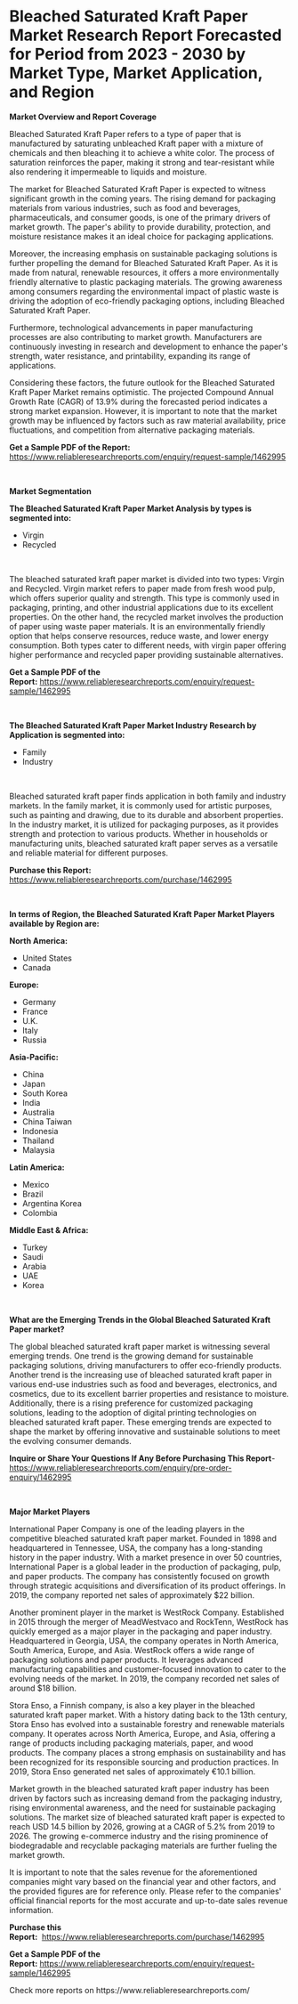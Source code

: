 <p><h1>Bleached Saturated Kraft Paper Market Research Report Forecasted for Period from 2023 -  2030 by Market Type, Market Application, and Region</h1></p><p><strong>Market Overview and Report Coverage</strong></p>
<p><p>Bleached Saturated Kraft Paper refers to a type of paper that is manufactured by saturating unbleached Kraft paper with a mixture of chemicals and then bleaching it to achieve a white color. The process of saturation reinforces the paper, making it strong and tear-resistant while also rendering it impermeable to liquids and moisture.</p><p>The market for Bleached Saturated Kraft Paper is expected to witness significant growth in the coming years. The rising demand for packaging materials from various industries, such as food and beverages, pharmaceuticals, and consumer goods, is one of the primary drivers of market growth. The paper's ability to provide durability, protection, and moisture resistance makes it an ideal choice for packaging applications.</p><p>Moreover, the increasing emphasis on sustainable packaging solutions is further propelling the demand for Bleached Saturated Kraft Paper. As it is made from natural, renewable resources, it offers a more environmentally friendly alternative to plastic packaging materials. The growing awareness among consumers regarding the environmental impact of plastic waste is driving the adoption of eco-friendly packaging options, including Bleached Saturated Kraft Paper.</p><p>Furthermore, technological advancements in paper manufacturing processes are also contributing to market growth. Manufacturers are continuously investing in research and development to enhance the paper's strength, water resistance, and printability, expanding its range of applications.</p><p>Considering these factors, the future outlook for the Bleached Saturated Kraft Paper Market remains optimistic. The projected Compound Annual Growth Rate (CAGR) of 13.9% during the forecasted period indicates a strong market expansion. However, it is important to note that the market growth may be influenced by factors such as raw material availability, price fluctuations, and competition from alternative packaging materials.</p></p>
<p><strong>Get a Sample PDF of the Report:</strong> <a href="https://www.reliableresearchreports.com/enquiry/request-sample/1462995">https://www.reliableresearchreports.com/enquiry/request-sample/1462995</a></p>
<p>&nbsp;</p>
<p><strong>Market Segmentation</strong></p>
<p><strong>The Bleached Saturated Kraft Paper Market Analysis by types is segmented into:</strong></p>
<p><ul><li>Virgin</li><li>Recycled</li></ul></p>
<p>&nbsp;</p>
<p><p>The bleached saturated kraft paper market is divided into two types: Virgin and Recycled. Virgin market refers to paper made from fresh wood pulp, which offers superior quality and strength. This type is commonly used in packaging, printing, and other industrial applications due to its excellent properties. On the other hand, the recycled market involves the production of paper using waste paper materials. It is an environmentally friendly option that helps conserve resources, reduce waste, and lower energy consumption. Both types cater to different needs, with virgin paper offering higher performance and recycled paper providing sustainable alternatives.</p></p>
<p><strong>Get a Sample PDF of the Report:</strong>&nbsp;<a href="https://www.reliableresearchreports.com/enquiry/request-sample/1462995">https://www.reliableresearchreports.com/enquiry/request-sample/1462995</a></p>
<p>&nbsp;</p>
<p><strong>The Bleached Saturated Kraft Paper Market Industry Research by Application is segmented into:</strong></p>
<p><ul><li>Family</li><li>Industry</li></ul></p>
<p>&nbsp;</p>
<p><p>Bleached saturated kraft paper finds application in both family and industry markets. In the family market, it is commonly used for artistic purposes, such as painting and drawing, due to its durable and absorbent properties. In the industry market, it is utilized for packaging purposes, as it provides strength and protection to various products. Whether in households or manufacturing units, bleached saturated kraft paper serves as a versatile and reliable material for different purposes.</p></p>
<p><strong>Purchase this Report:</strong>&nbsp; <a href="https://www.reliableresearchreports.com/purchase/1462995">https://www.reliableresearchreports.com/purchase/1462995</a></p>
<p>&nbsp;</p>
<p><strong>In terms of Region, the Bleached Saturated Kraft Paper Market Players available by Region are:</strong></p>
<p>
    <p> <strong> North America: </strong>
        <ul>
            <li>United States</li>
            <li>Canada</li>
        </ul>
        </p> 
    <p> <strong> Europe: </strong>
        <ul>
            <li>Germany</li>
            <li>France</li>
            <li>U.K.</li>
            <li>Italy</li>
            <li>Russia</li>
        </ul>
        </p> 
    <p> <strong> Asia-Pacific: </strong>
        <ul>
            <li>China</li>
            <li>Japan</li>
            <li>South Korea</li>
            <li>India</li>
            <li>Australia</li>
            <li>China Taiwan</li>
            <li>Indonesia</li>
            <li>Thailand</li>
            <li>Malaysia</li>
        </ul>
        </p> 
    <p> <strong> Latin America: </strong>
        <ul>
            <li>Mexico</li>
            <li>Brazil</li>
            <li>Argentina Korea</li>
            <li>Colombia</li>
        </ul>
        </p> 
    <p> <strong> Middle East & Africa: </strong>
        <ul>
            <li>Turkey</li>
            <li>Saudi</li>
            <li>Arabia</li>
            <li>UAE</li>
            <li>Korea</li>
        </ul>
    </p>
    </p>
<p>&nbsp;</p>
<p><strong>What are the Emerging Trends in the Global Bleached Saturated Kraft Paper market?</strong></p>
<p><p>The global bleached saturated kraft paper market is witnessing several emerging trends. One trend is the growing demand for sustainable packaging solutions, driving manufacturers to offer eco-friendly products. Another trend is the increasing use of bleached saturated kraft paper in various end-use industries such as food and beverages, electronics, and cosmetics, due to its excellent barrier properties and resistance to moisture. Additionally, there is a rising preference for customized packaging solutions, leading to the adoption of digital printing technologies on bleached saturated kraft paper. These emerging trends are expected to shape the market by offering innovative and sustainable solutions to meet the evolving consumer demands.</p></p>
<p><strong>Inquire or Share Your Questions If Any Before Purchasing This Report</strong>- <a href="https://www.reliableresearchreports.com/enquiry/pre-order-enquiry/1462995">https://www.reliableresearchreports.com/enquiry/pre-order-enquiry/1462995</a></p>
<p>&nbsp;</p>
<p><strong>Major Market Players</strong></p>
<p><p>International Paper Company is one of the leading players in the competitive bleached saturated kraft paper market. Founded in 1898 and headquartered in Tennessee, USA, the company has a long-standing history in the paper industry. With a market presence in over 50 countries, International Paper is a global leader in the production of packaging, pulp, and paper products. The company has consistently focused on growth through strategic acquisitions and diversification of its product offerings. In 2019, the company reported net sales of approximately $22 billion.</p><p>Another prominent player in the market is WestRock Company. Established in 2015 through the merger of MeadWestvaco and RockTenn, WestRock has quickly emerged as a major player in the packaging and paper industry. Headquartered in Georgia, USA, the company operates in North America, South America, Europe, and Asia. WestRock offers a wide range of packaging solutions and paper products. It leverages advanced manufacturing capabilities and customer-focused innovation to cater to the evolving needs of the market. In 2019, the company recorded net sales of around $18 billion.</p><p>Stora Enso, a Finnish company, is also a key player in the bleached saturated kraft paper market. With a history dating back to the 13th century, Stora Enso has evolved into a sustainable forestry and renewable materials company. It operates across North America, Europe, and Asia, offering a range of products including packaging materials, paper, and wood products. The company places a strong emphasis on sustainability and has been recognized for its responsible sourcing and production practices. In 2019, Stora Enso generated net sales of approximately €10.1 billion.</p><p>Market growth in the bleached saturated kraft paper industry has been driven by factors such as increasing demand from the packaging industry, rising environmental awareness, and the need for sustainable packaging solutions. The market size of bleached saturated kraft paper is expected to reach USD 14.5 billion by 2026, growing at a CAGR of 5.2% from 2019 to 2026. The growing e-commerce industry and the rising prominence of biodegradable and recyclable packaging materials are further fueling the market growth.</p><p>It is important to note that the sales revenue for the aforementioned companies might vary based on the financial year and other factors, and the provided figures are for reference only. Please refer to the companies' official financial reports for the most accurate and up-to-date sales revenue information.</p></p>
<p><strong>Purchase this Report:</strong>&nbsp;&nbsp;<a href="https://www.reliableresearchreports.com/purchase/1462995">https://www.reliableresearchreports.com/purchase/1462995</a></p>
<p></p>
<p><strong>Get a Sample PDF of the Report:</strong>&nbsp;<a href="https://www.reliableresearchreports.com/enquiry/request-sample/1462995">https://www.reliableresearchreports.com/enquiry/request-sample/1462995</a></p>
<p>Check more reports on https://www.reliableresearchreports.com/</p>
